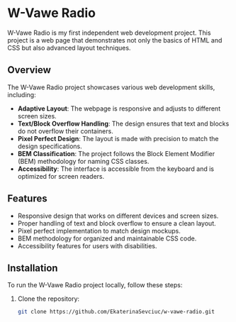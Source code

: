 # W-Vawe Radio

W-Vawe Radio is my first independent web development project. This project is a web page that demonstrates not only the basics of HTML and CSS but also advanced layout techniques.

## Overview

The W-Vawe Radio project showcases various web development skills, including:

- **Adaptive Layout**: The webpage is responsive and adjusts to different screen sizes.
- **Text/Block Overflow Handling**: The design ensures that text and blocks do not overflow their containers.
- **Pixel Perfect Design**: The layout is made with precision to match the design specifications.
- **BEM Classification**: The project follows the Block Element Modifier (BEM) methodology for naming CSS classes.
- **Accessibility**: The interface is accessible from the keyboard and is optimized for screen readers.

## Features

- Responsive design that works on different devices and screen sizes.
- Proper handling of text and block overflow to ensure a clean layout.
- Pixel perfect implementation to match design mockups.
- BEM methodology for organized and maintainable CSS code.
- Accessibility features for users with disabilities.

## Installation

To run the W-Vawe Radio project locally, follow these steps:

1. Clone the repository:
   ```bash
   git clone https://github.com/EkaterinaSevciuc/w-vawe-radio.git
